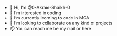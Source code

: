 - 👋 Hi, I’m @0-Akram-Shaikh-0
- 👀 I’m interested in coding
- 🌱 I’m currently learning to code in MCA
- 💞️ I’m looking to collaborate on any kind of projects 
- 📫 You can reach me be my mail or here

<!---
0-Akram-Shaikh-0/0-Akram-Shaikh-0 is a ✨ special ✨ repository because its `README.md` (this file) appears on your GitHub profile.
You can click the Preview link to take a look at your changes.
--->
